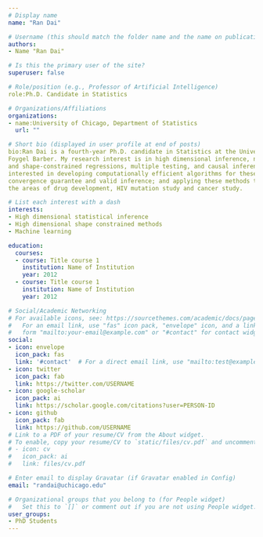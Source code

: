 ```yaml
---
# Display name
name: "Ran Dai"

# Username (this should match the folder name and the name on publications)
authors:
- Name "Ran Dai"

# Is this the primary user of the site?
superuser: false

# Role/position (e.g., Professor of Artificial Intelligence)
role:Ph.D. Candidate in Statistics

# Organizations/Affiliations
organizations:
- name:University of Chicago, Department of Statistics
  url: ""

# Short bio (displayed in user profile at end of posts)
bio:Ran Dai is a fourth-year Ph.D. candidate in Statistics at the University of Chicago advised by Rina
Foygel Barber. My research interest is in high dimensional inference, nonparametric modeling,
and shape-constrained regressions, multiple testing, and causal inference. In particular, I am
interested in developing computationally efficient algorithms for these problems with statistical
convergence guarantee and valid inference; and applying these methods towards real datasets in
the areas of drug development, HIV mutation study and cancer study.

# List each interest with a dash
interests:
- High dimensional statistical inference
- High dimensional shape constrained methods
- Machine learning

education:
  courses:
  - course: Title course 1
    institution: Name of Institution
    year: 2012
  - course: Title course 1
    institution: Name of Institution
    year: 2012

# Social/Academic Networking
# For available icons, see: https://sourcethemes.com/academic/docs/page-builder/#icons
#   For an email link, use "fas" icon pack, "envelope" icon, and a link in the
#   form "mailto:your-email@example.com" or "#contact" for contact widget.
social:
- icon: envelope
  icon_pack: fas
  link: '#contact'  # For a direct email link, use "mailto:test@example.org".
- icon: twitter
  icon_pack: fab
  link: https://twitter.com/USERNAME
- icon: google-scholar
  icon_pack: ai
  link: https://scholar.google.com/citations?user=PERSON-ID
- icon: github
  icon_pack: fab
  link: https://github.com/USERNAME
# Link to a PDF of your resume/CV from the About widget.
# To enable, copy your resume/CV to `static/files/cv.pdf` and uncomment the lines below.
# - icon: cv
#   icon_pack: ai
#   link: files/cv.pdf

# Enter email to display Gravatar (if Gravatar enabled in Config)
email: "randai@uchicago.edu"

# Organizational groups that you belong to (for People widget)
#   Set this to `[]` or comment out if you are not using People widget.
user_groups:
- PhD Students
---
```

